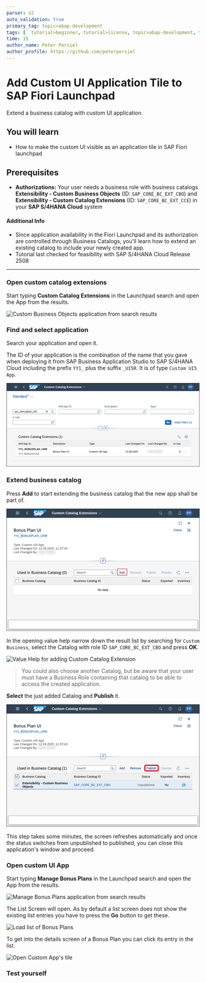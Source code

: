 ```yaml
---
parser: v2
auto_validation: true
primary_tag: topic>abap-development
tags: [  tutorial>beginner, tutorial>license, topic>abap-development, topic>abap-extensibility ]
time: 15
author_name: Peter Persiel
author_profile: https://github.com/peterpersiel
---
```

<!-- DONE with FYZ/100 -->
# Add Custom UI Application Tile to SAP Fiori Launchpad

<!-- description -->Extend a business catalog with custom UI application.

## You will learn

- How to make the custom UI visible as an application tile in SAP Fiori launchpad

## Prerequisites

- **Authorizations:** Your user needs a business role with business catalogs **Extensibility - Custom Business Objects** (ID: `SAP_CORE_BC_EXT_CBO`) and  **Extensibility - Custom Catalog Extensions** (ID: `SAP_CORE_BC_EXT_CCE`) in your **SAP S/4HANA Cloud** system

#### Additional Info

- Since application availability in the Fiori Launchpad and its authorization are controlled through Business Catalogs, you'll learn how to extend an existing catalog to include your newly created app.
- Tutorial last checked for feasibility with SAP S/4HANA Cloud Release 2508

---

### Open custom catalog extensions

Start typing **Custom Catalog Extensions** in the Launchpad search and open the App from the results.

![Custom Business Objects application from search results](FLP_search_resultCCE.png)

### Find and select application

Search your application and open it.

The ID of your application is the combination of the name that you gave when deploying it from SAP Business Application Studio to SAP S/4HANA Cloud including the prefix `YY1_` plus the suffix `_UI5R`. It is of type `Custom UI5 App`.  

![Select application for Custom Catalog Extension](CCE_selectApp.png)

### Extend business catalog

Press **Add** to start extending the business catalog that the new app shall be part of.

![Add new Custom Catalog Extension](CCE_add.png)

In the opening value help narrow down the result list by searching for `Custom Business`, select the Catalog with role ID `SAP_CORE_BC_EXT_CBO` and press **OK**.

![Value Help for adding Custom Catalog Extension](CCE_addValueHelp.png)

>You could also choose another Catalog, but be aware that your user must have a Business Role containing that catalog to be able to access the created application.

**Select** the just added Catalog and **Publish** it.

![Publishing Custom Catalog Extension](CCE_publish.png)

This step takes some minutes, the screen refreshes automatically and once the status switches from unpublished to published, you can close this application's window and proceed.

### Open custom UI App

Start typing **Manage Bonus Plans** in the Launchpad search and open the App from the results.

![Manage Bonus Plans application from search results](FLP_search_resultBonusPlans.png)

The List Screen will open. As by default a list screen does not show the existing list entries you have to press the **Go** button to get these.

![Load list of Bonus Plans](s4_BonusplanApp_List_pressGoButton.png)

To get into the details screen of a Bonus Plan you can click its entry in the list.

![Open Custom App's tile](s4_BonusplanApp_List_pressListEntry.png)

### Test yourself
